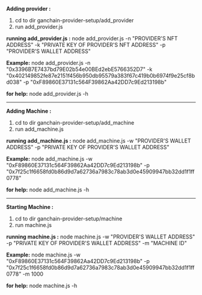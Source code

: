 **Adding provider :**
  1. cd to dir ganchain-provider-setup/add_provider
  2. run add_provider.js

**running add_provider.js :**
  node add_provider.js -n "PROVIDER'S NFT ADDRESS" -k "PRIVATE KEY OF PROVIDER'S NFT ADDRESS" -p "PROVIDER'S WALLET ADDRESS"

**Example:**
  node add_provider.js -n "0x3396B7E7437bd79E02b54e00BEd2ebE5766352D7" -k "0x402149852fe87e2151f456b950db95579a383f67c419b0b6974f9e25cf8bd038" -p "0xF89860E37131c564F39862Aa42DD7c9Ed213198b"

**for help:** node add_provider.js -h

------------------------------------------------------------------------------------------------------------------------------------------------------------------------------------------------------------------

**Adding Machine :**
  1. cd to dir ganchain-provider-setup/add_machine
  2. run add_machine.js

**running add_machine.js :**
  node add_machine.js -w "PROVIDER'S WALLET ADDRESS" -p "PRIVATE KEY OF PROVIDER'S WALLET ADDRESS"

**Example:**
  node add_machine.js -w "0xF89860E37131c564F39862Aa42DD7c9Ed213198b"  -p "0x7f25c1f6658fd0b86d9d7a62736a7983c78ab3d0e45909947bb32dd1f1ff0778"

**for help:** node add_machine.js -h

------------------------------------------------------------------------------------------------------------------------------------------------------------------------------------------------------------------

**Starting Machine :**
  1. cd to dir ganchain-provider-setup/machine
  2. run machine.js

**running machine.js :**
  node machine.js -w "PROVIDER'S WALLET ADDRESS" -p "PRIVATE KEY OF PROVIDER'S WALLET ADDRESS" -m "MACHINE ID"

**Example:**
  node machine.js -w "0xF89860E37131c564F39862Aa42DD7c9Ed213198b"  -p "0x7f25c1f6658fd0b86d9d7a62736a7983c78ab3d0e45909947bb32dd1f1ff0778" -m 1000

**for help:** node machine.js -h
